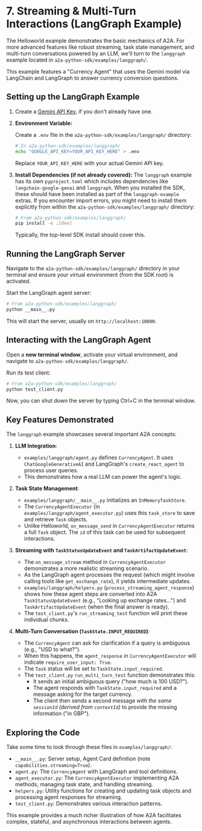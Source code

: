 # 7. Streaming & Multi-Turn Interactions (LangGraph Example)

The Helloworld example demonstrates the basic mechanics of A2A. For more advanced features like robust streaming, task state management, and multi-turn conversations powered by an LLM, we'll turn to the `langgraph` example located in `a2a-python-sdk/examples/langgraph/`.

This example features a "Currency Agent" that uses the Gemini model via LangChain and LangGraph to answer currency conversion questions.

## Setting up the LangGraph Example

1. Create a [Gemini API Key](https://ai.google.dev/gemini-api/docs/api-key), if you don't already have one.

2. **Environment Variable:**

    Create a `.env` file in the `a2a-python-sdk/examples/langgraph/` directory:

    ```bash
    # In a2a-python-sdk/examples/langgraph/
    echo "GOOGLE_API_KEY=YOUR_API_KEY_HERE" > .env
    ```

    Replace `YOUR_API_KEY_HERE` with your actual Gemini API key.

3. **Install Dependencies (if not already covered):**
    The `langgraph` example has its own `pyproject.toml` which includes dependencies like `langchain-google-genai` and `langgraph`. When you installed the SDK, these should have been installed as part of the `langgraph-example` extras. If you encounter import errors, you might need to install them explicitly from within the `a2a-python-sdk/examples/langgraph/` directory:

    ```bash
    # From a2a-python-sdk/examples/langgraph/
    pip install -e .[dev]
    ```

    Typically, the top-level SDK install should cover this.

## Running the LangGraph Server

Navigate to the `a2a-python-sdk/examples/langgraph/` directory in your terminal and ensure your virtual environment (from the SDK root) is activated.

Start the LangGraph agent server:

```bash
# From a2a-python-sdk/examples/langgraph/
python __main__.py
```

This will start the server, usually on `http://localhost:10000`.

## Interacting with the LangGraph Agent

Open a **new terminal window**, activate your virtual environment, and navigate to `a2a-python-sdk/examples/langgraph/`.

Run its test client:

```bash
# From a2a-python-sdk/examples/langgraph/
python test_client.py
```

Now, you can shut down the server by typing Ctrl+C in the terminal window.

## Key Features Demonstrated

The `langgraph` example showcases several important A2A concepts:

1. **LLM Integration**:

    - `examples/langgraph/agent.py` defines `CurrencyAgent`. It uses `ChatGoogleGenerativeAI` and LangGraph's `create_react_agent` to process user queries.
    - This demonstrates how a real LLM can power the agent's logic.

2. **Task State Management**:

    - `examples/langgraph/__main__.py` initializes an `InMemoryTaskStore`.
    - The `CurrencyAgentExecutor` (in `examples/langgraph/agent_executor.py`) uses this `task_store` to save and retrieve `Task` objects.
    - Unlike Helloworld, `on_message_send` in `CurrencyAgentExecutor` returns a full `Task` object. The `id` of this task can be used for subsequent interactions.

3. **Streaming with `TaskStatusUpdateEvent` and `TaskArtifactUpdateEvent`**:

    - The `on_message_stream` method in `CurrencyAgentExecutor` demonstrates a more realistic streaming scenario.
    - As the LangGraph agent processes the request (which might involve calling tools like `get_exchange_rate`), it yields intermediate updates.
    - `examples/langgraph/helpers.py` (`process_streaming_agent_response`) shows how these agent steps are converted into A2A `TaskStatusUpdateEvent` (e.g., "Looking up exchange rates...") and `TaskArtifactUpdateEvent` (when the final answer is ready).
    - The `test_client.py`'s `run_streaming_test` function will print these individual chunks.

4. **Multi-Turn Conversation (`TaskState.INPUT_REQUIRED`)**:

    - The `CurrencyAgent` can ask for clarification if a query is ambiguous (e.g., "USD to what?").
    - When this happens, the `agent_response` in `CurrencyAgentExecutor` will indicate `require_user_input: True`.
    - The `Task` status will be set to `TaskState.input_required`.
    - The `test_client.py` `run_multi_turn_test` function demonstrates this:
        - It sends an initial ambiguous query ("how much is 100 USD?").
        - The agent responds with `TaskState.input_required` and a message asking for the target currency.
        - The client then sends a second message _with the same `sessionId` (derived from `contextId`)_ to provide the missing information ("in GBP").

## Exploring the Code

Take some time to look through these files in `examples/langgraph/`:

- `__main__.py`: Server setup, Agent Card definition (note `capabilities.streaming=True`).
- `agent.py`: The `CurrencyAgent` with LangGraph and tool definitions.
- `agent_executor.py`: The `CurrencyAgentExecutor` implementing A2A methods, managing task state, and handling streaming.
- `helpers.py`: Utility functions for creating and updating task objects and processing agent responses for streaming.
- `test_client.py`: Demonstrates various interaction patterns.

This example provides a much richer illustration of how A2A facilitates complex, stateful, and asynchronous interactions between agents.
